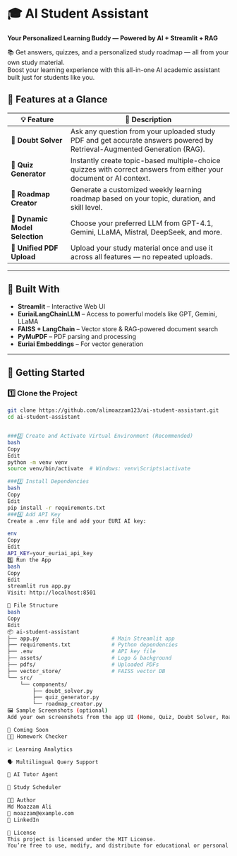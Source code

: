 # 🎓 AI Student Assistant  
**Your Personalized Learning Buddy — Powered by AI + Streamlit + RAG**

📚 Get answers, quizzes, and a personalized study roadmap — all from your own study material.  
Boost your learning experience with this all-in-one AI academic assistant built just for students like you.
## 🚀 Features at a Glance

| 💡 Feature              | 📘 Description |
|-------------------------|----------------|
| 📖 **Doubt Solver**     | Ask any question from your uploaded study PDF and get accurate answers powered by Retrieval-Augmented Generation (RAG). |
| 📝 **Quiz Generator**   | Instantly create topic-based multiple-choice quizzes with correct answers from either your document or AI context. |
| 🧭 **Roadmap Creator**  | Generate a customized weekly learning roadmap based on your topic, duration, and skill level. |
| 🤖 **Dynamic Model Selection** | Choose your preferred LLM from GPT-4.1, Gemini, LLaMA, Mistral, DeepSeek, and more. |
| 📂 **Unified PDF Upload** | Upload your study material once and use it across all features — no repeated uploads. |

---

## 🧠 Built With

- **Streamlit** – Interactive Web UI  
- **EuriaiLangChainLLM** – Access to powerful models like GPT, Gemini, LLaMA  
- **FAISS + LangChain** – Vector store & RAG-powered document search  
- **PyMuPDF** – PDF parsing and processing  
- **Euriai Embeddings** – For vector generation

---

## 🔧 Getting Started

### 1️⃣ Clone the Project

```bash
git clone https://github.com/alimoazzam123/ai-student-assistant.git
cd ai-student-assistant


###2️⃣ Create and Activate Virtual Environment (Recommended)
bash
Copy
Edit
python -m venv venv
source venv/bin/activate  # Windows: venv\Scripts\activate

###3️⃣ Install Dependencies
bash
Copy
Edit
pip install -r requirements.txt
###4️⃣ Add API Key
Create a .env file and add your EURI AI key:

env
Copy
Edit
API_KEY=your_euriai_api_key
5️⃣ Run the App
bash
Copy
Edit
streamlit run app.py
Visit: http://localhost:8501

📁 File Structure
bash
Copy
Edit
📦 ai-student-assistant
├── app.py                       # Main Streamlit app
├── requirements.txt             # Python dependencies
├── .env                         # API key file
├── assets/                      # Logo & background
├── pdfs/                        # Uploaded PDFs
├── vector_store/                # FAISS vector DB
└── src/
    └── components/
        ├── doubt_solver.py
        ├── quiz_generator.py
        └── roadmap_creator.py
🖼️ Sample Screenshots (optional)
Add your own screenshots from the app UI (Home, Quiz, Doubt Solver, Roadmap)

🔮 Coming Soon
🧑‍🏫 Homework Checker

📈 Learning Analytics

🗣️ Multilingual Query Support

🧠 AI Tutor Agent

📅 Study Scheduler

👨‍💻 Author
Md Moazzam Ali
📧 moazzam@example.com
🔗 LinkedIn

📄 License
This project is licensed under the MIT License.
You’re free to use, modify, and distribute for educational or personal use.
